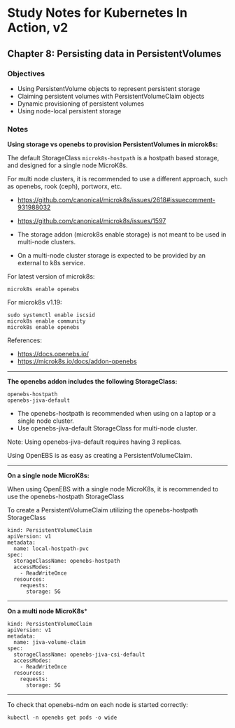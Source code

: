 # Study Notes for Kubernetes In Action, v2

## Chapter 8: Persisting data in PersistentVolumes

### Objectives
- Using PersistentVolume objects to represent persistent storage
- Claiming persistent volumes with PersistentVolumeClaim objects
- Dynamic provisioning of persistent volumes
- Using node-local persistent storage


### Notes

**Using storage vs openebs to provision PersistentVolumes in microk8s:**

The default StorageClass `microk8s-hostpath` is a hostpath based storage, and designed for a single node MicroK8s.

For multi node clusters, it is recommended to use a different approach, such as openebs, rook (ceph), portworx, etc.


* https://github.com/canonical/microk8s/issues/2618#issuecomment-931988032
* https://github.com/canonical/microk8s/issues/1597

* The storage addon (microk8s enable storage) is not meant to be used in multi-node clusters. 
* On a multi-node cluster storage is expected to be provided by an external to k8s service. 


For latest version of microk8s:

```
microk8s enable openebs
```


For microk8s v1.19:

```
sudo systemctl enable iscsid
microk8s enable community
microk8s enable openebs
```


References:

* https://docs.openebs.io/
* https://microk8s.io/docs/addon-openebs

---

**The openebs addon includes the following StorageClass:**

```
openebs-hostpath
openebs-jiva-default
```

* The openebs-hostpath is recommended when using on a laptop or a single node cluster. 
* Use openebs-jiva-default StorageClass for multi-node cluster.


Note: Using openebs-jiva-default requires having 3 replicas.

Using OpenEBS is as easy as creating a PersistentVolumeClaim.

---

**On a single node MicroK8s:**

When using OpenEBS with a single node MicroK8s, it is recommended to use the openebs-hostpath StorageClass

To create a PersistentVolumeClaim utilizing the openebs-hostpath StorageClass

```
kind: PersistentVolumeClaim 
apiVersion: v1
metadata:
  name: local-hostpath-pvc
spec:
  storageClassName: openebs-hostpath
  accessModes:
    - ReadWriteOnce
  resources:
    requests:
      storage: 5G
```

---

**On a multi node MicroK8s***


```
kind: PersistentVolumeClaim
apiVersion: v1
metadata:
  name: jiva-volume-claim
spec:
  storageClassName: openebs-jiva-csi-default
  accessModes:
    - ReadWriteOnce
  resources:
    requests:
      storage: 5G
```

---

To check that openebs-ndm on each node is started correctly:

```
kubectl -n openebs get pods -o wide
```




